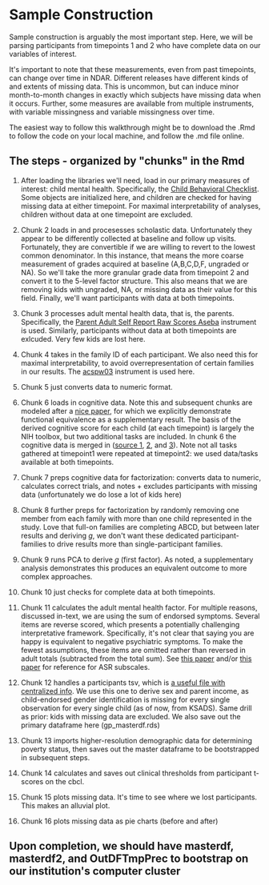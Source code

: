 # Sample Construction

Sample construction is arguably the most important step. Here, we will be parsing participants from timepoints 1 and 2 who have complete data on our variables of interest. 

It's important to note that these measurements, even from past timepoints, can change over time in NDAR. Different releases have different kinds of and extents of missing data. This is uncommon, but can induce minor month-to-month changes in exactly which subjects have missing data when it occurs. Further, some measures are available from multiple instruments, with variable missingness and variable missingness over time.

The easiest way to follow this walkthrough might be to download the .Rmd to follow the code on your local machine, and follow the .md file online. 

## The steps - organized by "chunks" in the Rmd

1. After loading the libraries we'll need, load in our primary measures of interest: child mental health. Specifically, the [Child Behavioral Checklist](https://nda.nih.gov/data_structure.html?short_name=abcd_cbcls01). Some objects are initialized here, and children are checked for having missing data at either timepoint. For maximal interpretability of analyses, children without data at one timepoint are excluded.

2. Chunk 2 loads in and procesesses scholastic data. Unfortunately they appear to be differently collected at baseline and follow up visits. Fortunately, they are convertible if we are willing to revert to the lowest common denominator. In this instance, that means the more coarse measurement of grades acquired at baseline (A,B,C,D,F, ungraded or NA). So we'll take the more granular grade data from timepoint 2 and convert it to the 5-level factor structure. This also means that we are removing kids with ungraded, NA, or missing data as their value for this field. Finally, we'll want participants with data at both timepoints.
   
3. Chunk 3 processes adult mental health data, that is, the parents. Specifically, the [Parent Adult Self Report Raw Scores Aseba](https://nda.nih.gov/data_structure.html?short_name=pasr01) instrument is used. Similarly, participants without data at both timepoints are exlcuded. Very few kids are lost here.

4. Chunk 4 takes in the family ID of each participant. We also need this for maximal interpretability, to avoid overrepresentation of certain families in our results. The [acspw03](https://nda.nih.gov/data_structure.html?short_name=acspsw03) instrument is used here. 

5. Chunk 5 just converts data to numeric format.

6. Chunk 6 loads in cognitive data. Note this and subsequent chunks are modeled after a [nice paper](https://pubmed.ncbi.nlm.nih.gov/30595399/), for which we explicitly demonstrate functional equivalence as a supplementary result. The basis of the derived cognitive score for each child (at each timepoint) is largely the NIH toolbox, but two additional tasks are included. In chunk 6 the cognitive data is merged in ([source 1](https://nda.nih.gov/data_structure.html?short_name=abcd_tbss01), [2](https://nda.nih.gov/data_structure.html?short_name=abcd_ps01), and [3](https://nda.nih.gov/data_structure.html?short_name=lmtp201)). Note not all tasks gathered at timepoint1 were repeated at timepoint2: we used data/tasks available at both timepoints.

7. Chunk 7 preps cognitive data for factorization: converts data to numeric, calculates correct trials, and notes + excludes participants with missing data (unfortunately we do lose a lot of kids here)

8. Chunk 8 further preps for factorization by randomly removing one member from each family with more than one child represented in the study. Love that full-on families are completing ABCD, but between later results and deriving *g*, we don't want these dedicated participant-families to drive results more than single-participant families.

9. Chunk 9 runs PCA to derive *g* (first factor). As noted, a supplementary analysis demonstrates this produces an equivalent outcome to more complex approaches.

10. Chunk 10 just checks for complete data at both timepoints.

11. Chunk 11 calculates the adult mental health factor. For multiple reasons, discussed in-text, we are using the sum of endorsed symptoms. Several items are reverse scored, which presents a potentially challenging interpretative framework. Specifically, it's not clear that saying you are happy is equivalent to negative psychiatric symptoms. To make the fewest assumptions, these items are omitted rather than reversed in adult totals (subtracted from the total sum). See [this paper](https://www.ncbi.nlm.nih.gov/pmc/articles/PMC8296167/) and/or [this paper](https://www.ncbi.nlm.nih.gov/pmc/articles/PMC5966035/) for reference for ASR subscales.

12. Chunk 12 handles a participants tsv, which is [a useful file with centralized info](https://collection3165.readthedocs.io/en/stable/recommendations/#2-the-bids-participants-files-and-matched-groups). We use this one to derive sex and parent income, as child-endorsed gender identification is missing for every single observation for every single child (as of now, from KSADS). Same drill as prior: kids with missing data are excluded. We also save out the primary dataframe here (gp_masterdf.rds)

13. Chunk 13 imports higher-resolution demographic data for determining poverty status, then saves out the master dataframe to be bootstrapped in subsequent steps.

14. Chunk 14 calculates and saves out clinical thresholds from participant t-scores on the cbcl.

15. Chunk 15 plots missing data. It's time to see where we lost participants. This makes an alluvial plot.

16. Chunk 16 plots missing data as pie charts (before and after)


## Upon completion, we should have masterdf, masterdf2, and OutDFTmpPrec to bootstrap on our institution's computer cluster
